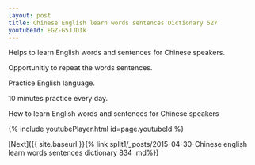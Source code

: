 ```yaml
---
layout: post
title: Chinese English learn words sentences Dictionary 527 
youtubeId: EGZ-G5JJDIk
---
```

 
 
Helps to learn English words and sentences for Chinese speakers.

Opportunitiy to repeat the words sentences. 

Practice English language. 
 
10 minutes practice every day. 
 
How to learn English words and sentences for Chinese speakers 
 
{% include youtubePlayer.html id=page.youtubeId %}
 
 
[Next]({{ site.baseurl }}{% link  split1/_posts/2015-04-30-Chinese english learn words sentences dictionary 834 .md%})
 
